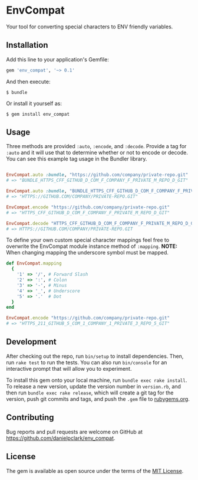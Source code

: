 # EnvCompat

Your tool for converting special characters to ENV friendly variables.

## Installation

Add this line to your application's Gemfile:

```ruby
gem 'env_compat', '~> 0.1'
```

And then execute:

    $ bundle

Or install it yourself as:

    $ gem install env_compat

## Usage

Three methods are provided `:auto`, `:encode`, and `:decode`.  Provide a tag for
`:auto` and it will use that to determine whether or not to encode or decode.  You
can see this example tag usage in the Bundler library.

```ruby

EnvCompat.auto :bundle, "https://github.com/company/private-repo.git"
# => "BUNDLE_HTTPS_CFF_GITHUB_D_COM_F_COMPANY_F_PRIVATE_M_REPO_D_GIT" 

EnvCompat.auto :bundle, "BUNDLE_HTTPS_CFF_GITHUB_D_COM_F_COMPANY_F_PRIVATE_M_REPO_D_GIT" 
# => "HTTPS://GITHUB.COM/COMPANY/PRIVATE-REPO.GIT"

EnvCompat.encode "https://github.com/company/private-repo.git"
# => "HTTPS_CFF_GITHUB_D_COM_F_COMPANY_F_PRIVATE_M_REPO_D_GIT" 

EnvCompat.decode "HTTPS_CFF_GITHUB_D_COM_F_COMPANY_F_PRIVATE_M_REPO_D_GIT" 
# => HTTPS://GITHUB.COM/COMPANY/PRIVATE-REPO.GIT
```

To define your own custom special character mappings feel free to overwrite
the EnvCompat module instance method of `:mapping`.  **NOTE:** When changing
mapping the underscore symbol must be mapped.

```ruby
def EnvCompat.mapping
  {
    '1' => '/', # Forward Slash
    '2' => ':', # Colon
    '3' => '-', # Minus
    '4' => '_', # Underscore
    '5' => '.'  # Dot
  }
end

EnvCompat.encode "https://github.com/company/private-repo.git"
# => "HTTPS_211_GITHUB_5_COM_1_COMPANY_1_PRIVATE_3_REPO_5_GIT"
```

## Development

After checking out the repo, run `bin/setup` to install dependencies. Then, run `rake test` to run the tests. You can also run `bin/console` for an interactive prompt that will allow you to experiment.

To install this gem onto your local machine, run `bundle exec rake install`. To release a new version, update the version number in `version.rb`, and then run `bundle exec rake release`, which will create a git tag for the version, push git commits and tags, and push the `.gem` file to [rubygems.org](https://rubygems.org).

## Contributing

Bug reports and pull requests are welcome on GitHub at https://github.com/danielpclark/env_compat.


## License

The gem is available as open source under the terms of the [MIT License](http://opensource.org/licenses/MIT).

